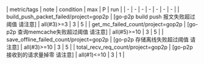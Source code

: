 | metric/tags | note | condition | max | P | run | 
| - | - | - | - | - | - | - |
| build_push_packet_failed/project=gop2p | [go-p2p build push 报文失败超过阈值 请注意] | all(#3)>=3 | 3 | 5 |
| get_mc_failed_count/project=gop2p | [go-p2p 查询memcache失败超过阈值 请注意] | all(#5)>=10 | 3 | 5 |
| save_offline_failed_count/project=gop2p | [go-p2p 存储离线失败超过阈值 请注意] | all(#3)>=10 | 3 | 5 |
| total_recv_req_count/project=gop2p | [go-p2p 接收到的请求量掉零 请注意] | all(#1)<=10 | 3 | 1 |

